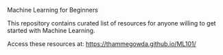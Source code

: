 Machine Learning for Beginners

This repository contains curated list of resources for anyone willing to get started with Machine Learning.
  
Access these resources at: https://thammegowda.github.io/ML101/ 